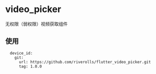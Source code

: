 # video_picker

无权限（弱权限）视频获取组件

## 使用
```
  device_id:
    git:
      url: https://github.com/riverolls/flutter_video_picker.git
      tag: 1.0.0
```



